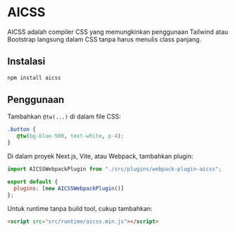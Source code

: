 # AICSS

AICSS adalah compiler CSS yang memungkinkan penggunaan Tailwind atau Bootstrap langsung dalam CSS tanpa harus menulis class panjang.

## Instalasi
```bash
npm install aicss
```

## Penggunaan
Tambahkan `@tw(...)` di dalam file CSS:
```css
.button {
   @tw(bg-blue-500, text-white, p-4);
}
```

Di dalam proyek Next.js, Vite, atau Webpack, tambahkan plugin:
```js
import AICSSWebpackPlugin from "./src/plugins/webpack-plugin-aicss";

export default {
  plugins: [new AICSSWebpackPlugin()]
};
```

Untuk runtime tanpa build tool, cukup tambahkan:
```html
<script src="src/runtime/aicss.min.js"></script>
```
